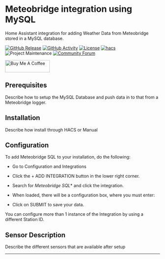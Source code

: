 # Meteobridge integration using MySQL
Home Assistant integration for adding Weather Data from Meteobridge stored in a MySQL database.

[![GitHub Release][releases-shield]][releases]
[![GitHub Activity][commits-shield]][commits]
[![License][license-shield]](LICENSE)
[![hacs][hacsbadge]][hacs]
![Project Maintenance][maintenance-shield]
[![Community Forum][forum-shield]][forum]

<a href="https://www.buymeacoffee.com/briis" target="_blank"><img src="https://cdn.buymeacoffee.com/buttons/v2/default-yellow.png" alt="Buy Me A Coffee" style="height: 40px !important;width: 145px !important;" ></a>

## Prerequisites

Describe how to setup the MySQL Database and push data in to that from a Meteobridge logger.

## Installation

Describe how install through HACS or Manual

## Configuration

To add Meteobridge SQL to your installation, do the following:

- Go to Configuration and Integrations
- Click the + ADD INTEGRATION button in the lower right corner.
- Search for *Meteobridge SQL** and click the integration.
- When loaded, there will be a configuration box, where you must enter:


- Click on SUBMIT to save your data.

You can configure more than 1 instance of the Integration by using a different Station ID.

## Sensor Description

Describe the different sensors that are available after setup


***

[commits-shield]: https://img.shields.io/github/commit-activity/y/briis/meteobridgesql.svg?style=flat-square
[commits]: https://github.com/briis/meteobridgesql/commits/main
[hacs]: https://github.com/hacs/integration
[hacsbadge]: https://img.shields.io/badge/HACS-Custom-orange.svg?style=flat-square
[forum-shield]: https://img.shields.io/badge/community-forum-brightgreen.svg?style=flat-square
[forum]: https://community.home-assistant.io/
[license-shield]: https://img.shields.io/github/license/briis/meteobridgesql.svg?style=flat-square
[maintenance-shield]: https://img.shields.io/badge/maintainer-Bjarne%20Riis%20%40briis-blue.svg?style=flat-square
[releases-shield]: https://img.shields.io/github/release/briis/meteobridgesql.svg?style=flat-square
[releases]: https://github.com/briis/meteobridgesql/releases

